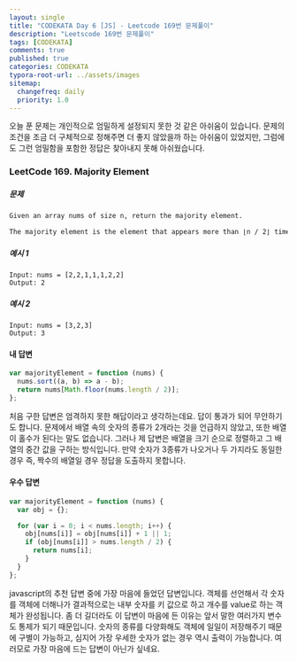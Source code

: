 ```yaml
---
layout: single
title: "CODEKATA Day 6 [JS] - Leetcode 169번 문제풀이"
description: "Leetscode 169번 문제풀이"
tags: [CODEKATA]
comments: true
published: true
categories: CODEKATA
typora-root-url: ../assets/images
sitemap:
  changefreq: daily
  priority: 1.0
---
```


오늘 푼 문제는 개인적으로 엄밀하게 설정되지 못한 것 같은 아쉬움이 있습니다. 문제의 조건을 조금 더 구체적으로 정해주면 더 좋지 않았을까 하는 아쉬움이 있었지만, 그럼에도 그런 엄밀함을 포함한 정답은 찾아내지 못해 아쉬웠습니다.

### LeetCode 169. Majority Element

##### 문제

```markdown
Given an array nums of size n, return the majority element.

The majority element is the element that appears more than ⌊n / 2⌋ times. You may assume that the majority element always exists in the array.
```

##### 예시 1

```
Input: nums = [2,2,1,1,1,2,2]
Output: 2
```

##### 예시 2

```
Input: nums = [3,2,3]
Output: 3
```

#### 내 답변

```js
var majorityElement = function (nums) {
  nums.sort((a, b) => a - b);
  return nums[Math.floor(nums.length / 2)];
};
```

처음 구한 답변은 엄격하지 못한 해답이라고 생각하는데요. 답이 통과가 되어 무안하기도 합니다. 문제에서 배열 속의 숫자의 종류가 2개라는 것을 언급하지 않았고, 또한 배열이 홀수가 된다는 말도 없습니다. 그러나 제 답변은 배열을 크기 순으로 정렬하고 그 배열의 중간 값을 구하는 방식입니다. 만약 숫자가 3종류가 나오거나 두 가지라도 동일한 경우 즉, 짝수의 배열일 경우 정답을 도출하지 못합니다.

#### 우수 답변

```js
var majorityElement = function (nums) {
  var obj = {};

  for (var i = 0; i < nums.length; i++) {
    obj[nums[i]] = obj[nums[i]] + 1 || 1;
    if (obj[nums[i]] > nums.length / 2) {
      return nums[i];
    }
  }
};
```

javascript의 추천 답변 중에 가장 마음에 들었던 답변입니다. 객체를 선언해서 각 숫자를 객체에 더해나가 결과적으로는 내부 숫자를 키 값으로 하고 개수를 value로 하는 객체가 완성됩니다. 좀 더 길더라도 이 답변이 마음에 든 이유는 앞서 말한 여러가지 변수도 통제가 되기 때문입니다. 숫자의 종류를 다양화해도 객체에 일일이 저장해주기 때문에 구별이 가능하고, 심지어 가장 우세한 숫자가 없는 경우 역시 출력이 가능합니다. 여러모로 가장 마음에 드는 답변이 아닌가 싶네요.
